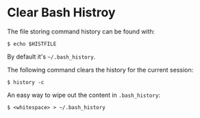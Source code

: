 # Clear Bash Histroy

The file storing command history can be found with:

```console
$ echo $HISTFILE
```

By default it's `~/.bash_history`.

The following command clears the history for the current session:

```console
$ history -c
```

An easy way to wipe out the content in `.bash_history`:

```console
$ <whitespace> > ~/.bash_history
```
